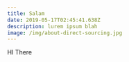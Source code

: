 ```yaml
---
title: Salam
date: 2019-05-17T02:45:41.638Z
description: lurem ipsum blah
image: /img/about-direct-sourcing.jpg
---
```

HI There
